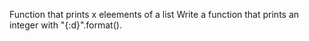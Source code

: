 Function that prints x eleements of a list
Write a function that prints an integer with "{:d}".format().
